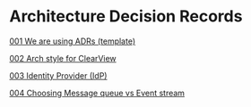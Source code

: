 # Architecture Decision Records

[001 We are using ADRs (template)](./001.adr-template.md)

[002 Arch style for ClearView](./002.adr-arch-style-for-clearview.md)

[003 Identity Provider (IdP)](./003.adr.idp.md)

[004 Choosing Message queue vs Event stream](./004.adr.queue.stream.md)
